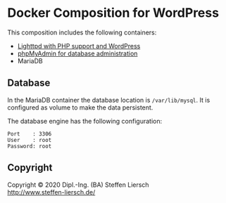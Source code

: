 # Docker Composition for WordPress

This composition includes the following containers:

- [Lighttpd with PHP support and WordPress](http://127.0.0.1:80)
- [phpMyAdmin for database administration](http://127.0.0.1:81)
- MariaDB

## Database

In the MariaDB container the database location is `/var/lib/mysql`. It is configured as volume to make the data persistent.

The database engine has the following configuration:

```
Port    : 3306
User    : root
Password: root
```

## Copyright

Copyright © 2020 Dipl.-Ing. (BA) Steffen Liersch  
http://www.steffen-liersch.de/
